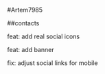 #Artem7985

##contacts

feat: add real social icons

feat: add banner

fix: adjust social links for mobile
